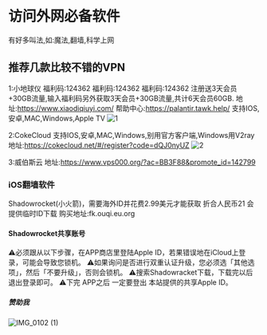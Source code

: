 # 访问外网必备软件
有好多叫法,如:魔法,翻墙,科学上网

## 推荐几款比较不错的VPN
1:小地球仪
福利码:124362 福利码:124362  福利码:124362
注册送3天会员+30GB流量,输入福利码另外获取3天会员+30GB流量,共计6天会员60GB.
地址:https://www.xiaodiqiuyi.com/
帮助中心:https://palantir.tawk.help/
支持IOS,安卓,MAC,Windows,Apple TV
![1](https://github.com/hanmengi/blog/assets/126067700/498b0a95-335e-4e1e-b13a-0e881e1f419e)

2:CokeCloud
支持IOS,安卓,MAC,Windows,别用官方客户端,Windows用V2ray
地址:https://cokecloud.net/#/register?code=dQJ0nyUZ
![2](https://github.com/hanmengi/blog/assets/126067700/1c1a9c19-8c8a-4199-bf4c-92fea7fa15e5)

3:威伯斯云
地址:https://www.vps000.org/?ac=BB3F88&promote_id=142799


### iOS翻墙软件
Shadowrocket(小火箭)，需要海外ID并花费2.99美元才能获取 折合人民币21 
会提供临时ID下载 购买地址:fk.ouqi.eu.org

#### Shadowrocket共享账号
⚠️必须跟从以下步骤，在APP商店里登陆Apple ID，若果错误地在iCloud上登录，可能会导致您锁机。
⚠️如果询问是否进行双重认证升级，您必须选「其他选项」，然后「不要升级」，否则会锁机。
⚠️搜索Shadowracket下载，下载完以后退出登录即可。
⚠️下完 APP之后 一定要登出 本站提供的共享Apple ID。

##### 赞助我
![IMG_0102 (1)](https://github.com/hanmengi/blog/assets/126067700/3a9fc890-c4a8-47c0-8e42-21b61da225f3)
